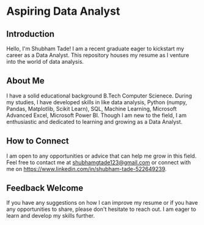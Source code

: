 
# Aspiring Data Analyst

## Introduction
Hello, I'm Shubham Tade! I am a recent graduate eager to kickstart my career as a Data Analyst. This repository houses my resume as I venture into the world of data analysis.

## About Me
I have a solid educational background B.Tech Computer Scienece. During my studies, I have developed skills in like data analysis, Python (numpy, Pandas, Matplotlib, Scikit Learn), SQL, Machine Learning, Microsoft Advanced Excel, Microsoft Power BI. Though I am new to the field, I am enthusiastic and dedicated to learning and growing as a Data Analyst.

## How to Connect
I am open to any opportunities or advice that can help me grow in this field. Feel free to contact me at shubhamgtade123@gmail.com or connect with me on https://www.linkedin.com/in/shubham-tade-522649239.

## Feedback Welcome
If you have any suggestions on how I can improve my resume or if you have any opportunities to share, please don't hesitate to reach out. I am eager to learn and develop my skills further.
